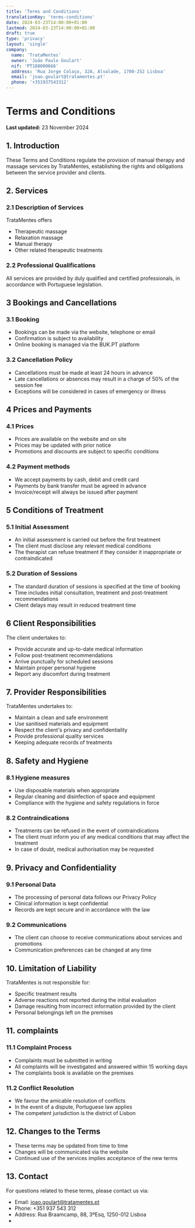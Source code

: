 ```yaml
---
title: 'Terms and Conditions'
translationKey: 'terms-conditions'
date: 2024-03-23T14:00:00+01:00
lastmod: 2024-03-23T14:00:00+01:00
draft: true
type: 'privacy'
layout: 'single'
company:
  name: 'TrataMentes'
  owner: 'João Paulo Goulart'
  nif: 'PT188000666'
  address: 'Rua Jorge Colaço, 32A, Alvalade, 1700-252 Lisboa'
  email: 'joao.goulart@tratamentes.pt'
  phone: '+351937543312'
---
```


# Terms and Conditions

**Last updated:** 23 November 2024

## 1. Introduction

These Terms and Conditions regulate the provision of manual therapy and massage services by TrataMentes, establishing the rights and obligations between the service provider and clients.

## 2. Services

### 2.1 Description of Services

TrataMentes offers

- Therapeutic massage
- Relaxation massage
- Manual therapy
- Other related therapeutic treatments

### 2.2 Professional Qualifications

All services are provided by duly qualified and certified professionals, in accordance with Portuguese legislation.

## 3 Bookings and Cancellations

### 3.1 Booking

- Bookings can be made via the website, telephone or email
- Confirmation is subject to availability
- Online booking is managed via the BUK.PT platform

### 3.2 Cancellation Policy

- Cancellations must be made at least 24 hours in advance
- Late cancellations or absences may result in a charge of 50% of the session fee
- Exceptions will be considered in cases of emergency or illness

## 4 Prices and Payments

### 4.1 Prices

- Prices are available on the website and on site
- Prices may be updated with prior notice
- Promotions and discounts are subject to specific conditions

### 4.2 Payment methods

- We accept payments by cash, debit and credit card
- Payments by bank transfer must be agreed in advance
- Invoice/receipt will always be issued after payment

## 5 Conditions of Treatment

### 5.1 Initial Assessment

- An initial assessment is carried out before the first treatment
- The client must disclose any relevant medical conditions
- The therapist can refuse treatment if they consider it inappropriate or contraindicated

### 5.2 Duration of Sessions

- The standard duration of sessions is specified at the time of booking
- Time includes initial consultation, treatment and post-treatment recommendations
- Client delays may result in reduced treatment time

## 6 Client Responsibilities

The client undertakes to:

- Provide accurate and up-to-date medical information
- Follow post-treatment recommendations
- Arrive punctually for scheduled sessions
- Maintain proper personal hygiene
- Report any discomfort during treatment

## 7. Provider Responsibilities

TrataMentes undertakes to:

- Maintain a clean and safe environment
- Use sanitised materials and equipment
- Respect the client's privacy and confidentiality
- Provide professional quality services
- Keeping adequate records of treatments

## 8. Safety and Hygiene

### 8.1 Hygiene measures

- Use disposable materials when appropriate
- Regular cleaning and disinfection of space and equipment
- Compliance with the hygiene and safety regulations in force

### 8.2 Contraindications

- Treatments can be refused in the event of contraindications
- The client must inform you of any medical conditions that may affect the treatment
- In case of doubt, medical authorisation may be requested

## 9. Privacy and Confidentiality

### 9.1 Personal Data

- The processing of personal data follows our Privacy Policy
- Clinical information is kept confidential
- Records are kept secure and in accordance with the law

### 9.2 Communications

- The client can choose to receive communications about services and promotions
- Communication preferences can be changed at any time

## 10. Limitation of Liability

TrataMentes is not responsible for:

- Specific treatment results
- Adverse reactions not reported during the initial evaluation
- Damage resulting from incorrect information provided by the client
- Personal belongings left on the premises

## 11. complaints

### 11.1 Complaint Process

- Complaints must be submitted in writing
- All complaints will be investigated and answered within 15 working days
- The complaints book is available on the premises

### 11.2 Conflict Resolution

- We favour the amicable resolution of conflicts
- In the event of a dispute, Portuguese law applies
- The competent jurisdiction is the district of Lisbon

## 12. Changes to the Terms

- These terms may be updated from time to time
- Changes will be communicated via the website
- Continued use of the services implies acceptance of the new terms

## 13. Contact

For questions related to these terms, please contact us via:

- Email: joao.goulart@tratamentes.pt
- Phone: +351 937 543 312
- Address: Rua Braamcamp, 88, 3ºEsq, 1250-012 Lisboa
-
